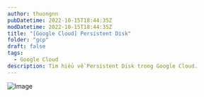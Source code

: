 ```yaml
---
author: thuongnn
pubDatetime: 2022-10-15T18:44:35Z
modDatetime: 2022-10-15T18:44:35Z
title: "[Google Cloud] Persistent Disk"
folder: "gcp"
draft: false
tags:
  - Google Cloud
description: Tìm hiểu về Persistent Disk trong Google Cloud.
---
```


![Image](https://github.com/user-attachments/assets/23a14487-5244-417d-85a7-b8299a220770)
